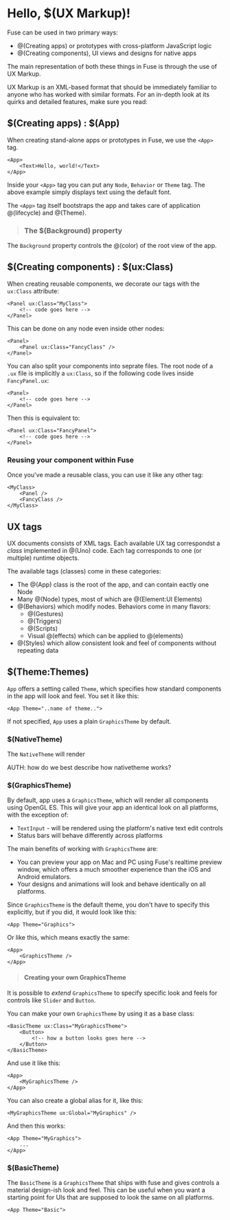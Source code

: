 # Hello, $(UX Markup)!

Fuse can be used in two primary ways:

* @(Creating apps) or prototypes with cross-platform JavaScript logic
* @(Creating components), UI views and designs for native apps

The main representation of both these things in Fuse is through the use of UX Markup.

UX Markup is an XML-based format that should be immediately familiar to anyone who has
worked with similar formats. For an in-depth look at its quirks and detailed features, make
sure you read:

<!-- * TODO: Links to detailed UX specs -->


## $(Creating apps) : $(App)

When creating stand-alone apps or prototypes in Fuse, we use the `<App>` tag.

	<App>
		<Text>Hello, world!</Text>
	</App>

Inside your `<App>` tag you can put any `Node`, `Behavior` or `Theme` tag. The above example
simply displays text using the default font.

The `<App>` tag itself bootstraps the app and takes care of application @(lifecycle) and @(Theme).

> ### The $(Background) property

The `Background` property controls the @(color) of the root view of the app.

<!-- > ### $(Lifecycle) events

TODO: Details on lifecycle events available on App -->


## $(Creating components) : $(ux:Class)

<!--
TODO: Focus on the humane way with a file for each component
TODO: Put ux:Class in separate sub topic -->

When creating reusable components, we decorate our tags with the `ux:Class`
attribute:

	<Panel ux:Class="MyClass">
		<!-- code goes here -->
	</Panel>

This can be done on any node even inside other nodes:

	<Panel>
		<Panel ux:Class="FancyClass" />
	</Panel>

You can also split your components into seprate files. The root node of a `.ux` file is implicitly a `ux:Class`,
so if the following code lives inside `FancyPanel.ux`:

	<Panel>
		<!-- code goes here -->
	</Panel>

Then this is equivalent to:

	<Panel ux:Class="FancyPanel">
		<!-- code goes here -->
	</Panel>

### Reusing your component within Fuse

Once you've made a reusable class, you can use it like any other tag:

	<MyClass>
		<Panel />
		<FancyClass />
	</MyClass>

<!--
> ### Using your component in a native iOS (Xcode) app
TODO: Link to @(learn-iOS)
TODO: Add info on this

> ### Using your component in a native Android Studio app
TODO: Link to @(learn-Android)
TODO: Add info on that -->

## UX tags

UX documents consists of XML tags. Each available UX tag correspondst a *class* implemented in @(Uno) code. Each tag corresponds to one (or multiple) runtime objects.

The available tags (classes) come in these categories:

* The @(App) class is the root of the app, and can contain eactly one Node
* Many @(Node) types, most of which are @(Element:UI Elements)
* @(Behaviors) which modify nodes. Behaviors come in many flavors:
  * @(Gestures)
  * @(Triggers)
  * @(Scripts)
  * Visual @(effects) which can be applied to @(elements)
* @(Styles) which allow consistent look and feel of components without repeating data

## $(Theme:Themes)

`App` offers a setting called `Theme`, which specifies how standard components in
the app will look and feel. You set it like this:

	<App Theme="..name of theme..">

If not specified, `App` uses a plain `GraphicsTheme` by default.

### $(NativeTheme)

The `NativeTheme` will render

AUTH: how do we best describe how nativetheme works?


### $(GraphicsTheme)

By default, app uses a `GraphicsTheme`, which will render all components using
OpenGL ES. This will give your app an identical look on all platforms, with the
exception of:

* `TextInput` - will be rendered using the platform's native text edit controls
* Status bars will behave differently across platforms

The main benefits of working with `GraphicsTheme` are:

* You can preview your app on Mac and PC using Fuse's realtime preview window,
  which offers a much smoother experience than the iOS and Android emulators.
* Your designs and animations will look and behave identically on all platforms.

Since `GraphicsTheme` is the default theme, you don't have to specify this explicitly,
but if you did, it would look like this:

	<App Theme="Graphics">

Or like this, which means exactly the same:

	<App>
		<GraphicsTheme />
	</App>

> #### Creating your own GraphicsTheme
<!-- TODO: Concider moving to Styling and resources chapter -->

It is possible to *extend* `GraphicsTheme` to specify specific
look and feels for controls like `Slider` and `Button`.

You can make your own `GraphicsTheme` by using it as a base class:

	<BasicTheme ux:Class="MyGraphicsTheme">
		<Button>
			<!-- how a button looks goes here -->
		</Button>
	</BasicTheme>

And use it like this:

	<App>
		<MyGraphicsTheme />
	</App>

You can also create a global alias for it, like this:

	<MyGraphicsTheme ux:Global="MyGraphics" />

And then this works:

	<App Theme="MyGraphics">
		...
	</App>

### $(BasicTheme)

The `BasicTheme` is a `GraphicsTheme` that ships with fuse and gives controls a
material design-ish look and feel. This can be useful when you want a starting
point for UIs that are supposed to look the same on all platforms.

	<App Theme="Basic">
